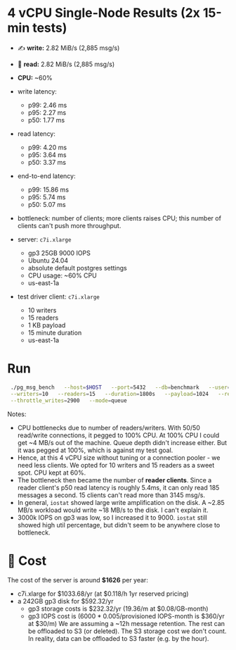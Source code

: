 # 4 vCPU Single-Node Results (2x 15-min tests)

- ✍️ **write:** 2.82 MiB/s (2,885 msg/s)
- 📖️ **read:** 2.82 MiB/s (2,885 msg/s)
- **CPU:** ~60%
- write latency:
  - p99: 2.46 ms
  - p95: 2.27 ms
  - p50: 1.77 ms
- read latency:
  - p99: 4.20 ms
  - p95: 3.64 ms
  - p50: 3.37 ms
- end-to-end latency:
  - p99: 15.86 ms
  - p95: 5.74 ms
  - p50: 5.07 ms
- bottleneck: number of clients; more clients raises CPU; this number of clients can't push more throughput.

- server: `c7i.xlarge`
    - gp3 25GB 9000 IOPS
    - Ubuntu 24.04
    - absolute default postgres settings
    - CPU usage: ~60% CPU
    - us-east-1a
- test driver client: `c7i.xlarge`
    - 10 writers
    - 15 readers
    - 1 KB payload
    - 15 minute duration
    - us-east-1a

# Run

```bash
 ./pg_msg_bench   --host=$HOST   --port=5432   --db=benchmark   --user=postgres   --password=postgres  \
 --writers=10   --readers=15   --duration=1800s   --payload=1024   --report=5s \
 --throttle_writes=2900   --mode=queue
```

Notes:
- CPU bottlenecks due to number of readers/writers. With 50/50 read/write connections, it pegged to 100% CPU. At 100% CPU I could get ~4 MB/s out of the machine. Queue depth didn't increase either. But it was pegged at 100%, which is against my test goal. 
- Hence, at this 4 vCPU size without tuning or a connection pooler - we need less clients. We opted for 10 writers and 15 readers as a sweet spot. CPU kept at 60%.
- The bottleneck then became the number of **reader clients**. Since a reader client's p50 read latency is roughly 5.4ms, it can only read 185 messages a second. 15 clients can't read more than 3145 msg/s.
- In general, `iostat` showed large write amplification on the disk. A ~2.85 MB/s workload would write ~18 MB/s to the disk. I can't explain it. 
- 3000k IOPS on gp3 was low, so I increased it to 9000. `iostat` still showed high util percentage, but didn't seem to be anywhere close to bottleneck.

# 💸 Cost

The cost of the server is around **\$1626** per year:
- c7i.xlarge for \$1033.68/yr (at \$0.118/h 1yr reserved pricing)
- a 242GB gp3 disk for \$592.32/yr
  - gp3 storage costs is \$232.32/yr (19.36/m at $0.08/GB-month)
  - gp3 IOPS cost is  (6000 * 0.005/provisioned IOPS-month  is \$360/yr at \$30/m)
    We are assuming a ~12h message retention. The rest can be offloaded to S3 (or deleted). The S3 storage cost we don't count.
    In reality, data can be offloaded to S3 faster (e.g. by the hour).
